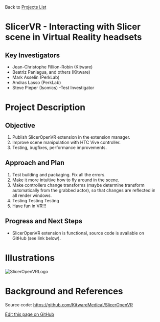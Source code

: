 Back to [Projects List](../../README.md#ProjectsList)

# SlicerVR - Interacting with Slicer scene in Virtual Reality headsets

## Key Investigators

- Jean-Christophe Fillion-Robin (Kitware)
- Beatriz Paniagua, and others (Kitware)
- Mark Asselin (PerkLab)
- Andras Lasso (PerkLab)
- Steve Pieper (Isomics)
-Test Investigator

# Project Description

## Objective

1. Publish SlicerOpenVR extension in the extension manager.
1. Improve scene manipulation with HTC Vive controller.
1. Testing, bugfixes, performance improvements.

## Approach and Plan

1. Test building and packaging. Fix all the errors.
1. Make it more intuitive how to fly around in the scene.
1. Make controllers change transforms (maybe determine transform automatically from the grabbed actor), so that changes are reflected in all render windows.
1. Testing Testing Testing
1. Have fun in VR!!!

## Progress and Next Steps

- SlicerOpenVR extension is functional, source code is available on GitHub (see link below).

# Illustrations

![SlicerOpenVRLogo](https://github.com/KitwareMedical/SlicerOpenVR/raw/master/VR.png)

# Background and References

Source code: https://github.com/KitwareMedical/SlicerOpenVR


<!--Link for editing page when displayed in GitHub pages-->
<a href="{{site.github.repository_url}}/edit/master/{{page.path}}">Edit this page on GitHub</a>


